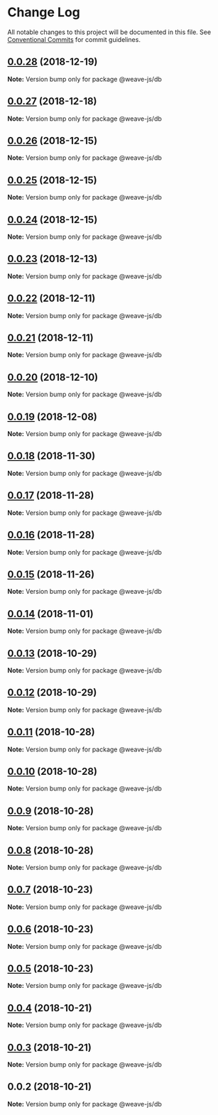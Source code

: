 # Change Log

All notable changes to this project will be documented in this file.
See [Conventional Commits](https://conventionalcommits.org) for commit guidelines.

## [0.0.28](https://github.com/fachw3rk/weave/compare/@weave-js/db@0.0.27...@weave-js/db@0.0.28) (2018-12-19)

**Note:** Version bump only for package @weave-js/db





## [0.0.27](https://github.com/fachw3rk/weave/compare/@weave-js/db@0.0.26...@weave-js/db@0.0.27) (2018-12-18)

**Note:** Version bump only for package @weave-js/db





## [0.0.26](https://github.com/fachw3rk/weave/compare/@weave-js/db@0.0.25...@weave-js/db@0.0.26) (2018-12-15)

**Note:** Version bump only for package @weave-js/db





## [0.0.25](https://github.com/fachw3rk/weave/compare/@weave-js/db@0.0.24...@weave-js/db@0.0.25) (2018-12-15)

**Note:** Version bump only for package @weave-js/db





## [0.0.24](https://github.com/fachw3rk/weave/compare/@weave-js/db@0.0.23...@weave-js/db@0.0.24) (2018-12-15)

**Note:** Version bump only for package @weave-js/db





## [0.0.23](https://github.com/fachw3rk/weave/compare/@weave-js/db@0.0.22...@weave-js/db@0.0.23) (2018-12-13)

**Note:** Version bump only for package @weave-js/db





## [0.0.22](https://github.com/fachw3rk/weave/compare/@weave-js/db@0.0.21...@weave-js/db@0.0.22) (2018-12-11)

**Note:** Version bump only for package @weave-js/db





## [0.0.21](https://github.com/fachw3rk/weave/compare/@weave-js/db@0.0.20...@weave-js/db@0.0.21) (2018-12-11)

**Note:** Version bump only for package @weave-js/db





## [0.0.20](https://github.com/fachw3rk/weave/compare/@weave-js/db@0.0.19...@weave-js/db@0.0.20) (2018-12-10)

**Note:** Version bump only for package @weave-js/db





## [0.0.19](https://github.com/fachw3rk/weave/compare/@weave-js/db@0.0.18...@weave-js/db@0.0.19) (2018-12-08)

**Note:** Version bump only for package @weave-js/db





## [0.0.18](https://github.com/fachw3rk/weave/compare/@weave-js/db@0.0.17...@weave-js/db@0.0.18) (2018-11-30)

**Note:** Version bump only for package @weave-js/db





## [0.0.17](https://github.com/fachw3rk/weave/compare/@weave-js/db@0.0.16...@weave-js/db@0.0.17) (2018-11-28)

**Note:** Version bump only for package @weave-js/db





## [0.0.16](https://github.com/fachw3rk/weave/compare/@weave-js/db@0.0.15...@weave-js/db@0.0.16) (2018-11-28)

**Note:** Version bump only for package @weave-js/db





## [0.0.15](https://github.com/fachw3rk/weave/compare/@weave-js/db@0.0.14...@weave-js/db@0.0.15) (2018-11-26)

**Note:** Version bump only for package @weave-js/db





## [0.0.14](https://github.com/fachw3rk/weave/compare/@weave-js/db@0.0.13...@weave-js/db@0.0.14) (2018-11-01)

**Note:** Version bump only for package @weave-js/db





## [0.0.13](https://github.com/fachw3rk/weave/compare/@weave-js/db@0.0.12...@weave-js/db@0.0.13) (2018-10-29)

**Note:** Version bump only for package @weave-js/db





## [0.0.12](https://github.com/fachw3rk/weave/compare/@weave-js/db@0.0.11...@weave-js/db@0.0.12) (2018-10-29)

**Note:** Version bump only for package @weave-js/db





## [0.0.11](https://github.com/fachw3rk/weave/compare/@weave-js/db@0.0.10...@weave-js/db@0.0.11) (2018-10-28)

**Note:** Version bump only for package @weave-js/db





## [0.0.10](https://github.com/fachw3rk/weave/compare/@weave-js/db@0.0.9...@weave-js/db@0.0.10) (2018-10-28)

**Note:** Version bump only for package @weave-js/db





## [0.0.9](https://github.com/fachw3rk/weave/compare/@weave-js/db@0.0.8...@weave-js/db@0.0.9) (2018-10-28)

**Note:** Version bump only for package @weave-js/db





## [0.0.8](https://github.com/fachw3rk/weave/compare/@weave-js/db@0.0.7...@weave-js/db@0.0.8) (2018-10-28)

**Note:** Version bump only for package @weave-js/db





## [0.0.7](https://github.com/fachw3rk/weave/compare/@weave-js/db@0.0.6...@weave-js/db@0.0.7) (2018-10-23)

**Note:** Version bump only for package @weave-js/db





## [0.0.6](https://github.com/fachw3rk/weave/compare/@weave-js/db@0.0.5...@weave-js/db@0.0.6) (2018-10-23)

**Note:** Version bump only for package @weave-js/db





## [0.0.5](https://github.com/fachw3rk/weave/compare/@weave-js/db@0.0.4...@weave-js/db@0.0.5) (2018-10-23)

**Note:** Version bump only for package @weave-js/db





## [0.0.4](https://github.com/fachw3rk/weave/compare/@weave-js/db@0.0.3...@weave-js/db@0.0.4) (2018-10-21)

**Note:** Version bump only for package @weave-js/db





## [0.0.3](https://github.com/fachw3rk/weave/compare/@weave-js/db@0.0.2...@weave-js/db@0.0.3) (2018-10-21)

**Note:** Version bump only for package @weave-js/db





<a name="0.0.2"></a>
## 0.0.2 (2018-10-21)

**Note:** Version bump only for package @weave-js/db
